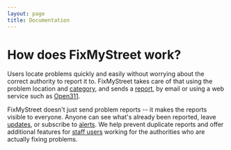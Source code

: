 ```yaml
---
layout: page
title: Documentation
---
```


How does FixMyStreet work?
==========================

Users locate problems quickly and easily without worrying about the correct
authority to report it to. FixMyStreet takes care of that using the problem
location and <a href="/glossary/#category" class="glossary">category</a>, and
sends a <a href="/glossary/#report" class="glossary">report</a>, by email or
using a web service such as <a href="/glossary/#open311"
class="glossary">Open311</a>.

FixMyStreet doesn't just send problem reports -- it makes the reports visible
to everyone. Anyone can see what's already been reported, leave <a
href="/glossary/#update" class="glossary">updates</a>, or subscribe to <a
href="/glossary/#alert" class="glossary">alerts</a>. We help prevent duplicate
reports and offer additional features for <a href="/glossary/#staff-user"
class="glossary">staff users</a> working for the authorities who are actually
fixing problems.

